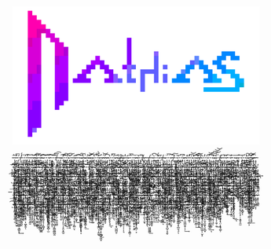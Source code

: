<p align="center">
<img alt="nathias" src="https://raw.githubusercontent.com/nath1as/nath1as/master/images/nths.gif">
</p>

-̶̢̟̙̖̺͚̮̭͍̩̰̻̟͓͞-̵̛̀͏̞̣͖̱ͅ-̡̛̫̱͔̖̘̺͇̟̜̟͖̰̟̪͖̦̹̬͕̀͞-̸̧͉̞͔͎͖͓͔̜̬̯̯͓̖̞̪̟-̨̨̳̗͕̫̫͇́́͜-̛̻͚̝̦̘̰͎͙̤͙̣̮̱̼̞̼́͢ͅ-̡̢̛̛̟͔͉̲̣̮̯̬͕̺͔̳̹͡-̶̡̳̩̪͕̲̭̩̯̖̜̘ͅ-̶̢̙̠͉̪̩͖͎͕̩͈̹̯͢͠-̷̵̢͈̲̟̗̳̱̬͝-̴̶͘͡͏͇͙̻̞̗̜̹͔̞̣̖̤͎̙̟͚̹-̢҉̰̲͔̝̀͠ͅ-̷͉̞̪͜͠ͅ-̴͕̞͈͡-͝͏̹̱̣̯̟̱̙̺̼͓̗-̡̱̭̤̟̪̤̮̙̯̪͇̣̟͠-̷̥͕̝̙̪͔̰͉̣̟̥͡-̭̗͎̻̘̫̦̖̤̦̩͈̟͕̰͠ͅ-̣̪̻̟͇͕̮̙̠͍͠͠͡-̸̢͎͕̻̜̩͔͇͖̳́́ͅ-̶̨͕̣̺͔͕̭̩̻͉͕̜͔̙-̴̡͖̠͕̤̥͈̗̼͜͢ͅ-͏̢̛̟̱͇͚̠̻̝̘͔͓̱̳̭͡-̡͜͝҉̼̳̗͙̮-̡̧̯̙͍͇̘̜̹̭͉͕͉̀͟͠ͅ-͓̰̱̝̥̩̩͚͖̜͍̟̫̥̮̜͝͠ͅ-̡̨҉͚̳̙͇̦͜-̶̡̭͍̫̳͘͟-̶̨̛̹͚̯̞͍̻͓͔̼͞-̬̪̘̯͉̫͡-͝͏̴͏͕͇͖̫̙̹͙͙̟̰͕̭̠͠-̷͎͎̞̪̣͕̹̳͕͉̬̯͈̮͟͟ͅ-҉̴̴̀͏̣͈͎̹̲̙͙̬͍-̶̭͉̣-̴̧̛̩͙̥̗̭͓̗̝̠̯͔̹̣͕͍̥̯̫͝͝-̴͡͏̻͍͈̟̪̟͍̤̝̻̟ͅ-̩͙̣͜-҉̟̹̦̫͓̮͢͡͞-͠͏̦͇̗̭͔̫̪̺͓̬͍̹̹͇̣̠̹̻͕́̀-̶͇͙̯͈̻̹͉̱̯̣̰̮̼̯̖͔̝̬͟-̷̵̧̦̹̖̮͖̼̟́-̷̶̛̗͇̦̘͚͇͙̣́͝-̵̷̵͓̟̹̖͇̭͡ͅ-̹̦̝̙͔͢͜-̢҉͍͙͙̥̻̬̖̬͔̭̮̼̫̙-̹̺̖̼̻̼̝̥̦̺̩̦̪͇͉̳̱͙́͢͞-̷̘͇̤̺̳͘͝-̴̥̣̭͇̮͉̝̹̭͉͘-̸͏̷̧҉̪͔͖̭͇͕͉̙̥̣̩͖̙͍ͅ-̴̶̨̲̘̲̖̭̟-̧̕҉͔͚̟̙̥̫̫-̶̵͉̜̱̜̙̳͉͓̬̮̬-̪͔̠͖̪̣̗̩͓͈̱͚̮͘͟͞-̢̙͙̼̬̦̗͔͉͚̼͖̲͈́͢͞-͏̢̩̳̘̖̞̰͉̪͕͔̹͈̭̦͜͠-̷̶̵̱͎̩̞̳̩̭͓̩̬͍̙͓̗͙̭͚̲͘-̵̧̧̘̮͉̭̭͎͇͉̖̜̙̻̘-҉̨̡͉̲̣͢͞-̸̢̜̹͖̗͎̰̦̭̞̟̭͖̝̻̦̫-̷̡̟̺̼̜̳̗̝̗̞͙̝̀-̵͟͏͍͍̯̰͉̘̯͕͉̻͕͍ͅ-̸̨̢̥̤̰͇̱͎̫͍̞̹̪̘̙̳̰̻̪̭-̵̧̣̟̫̮͚̙̲̩̼̤̰͖̫-̵̼̩̖́͡-͢͟҉̭̤͈̼̼͎̩̟̖̬͘-̥̯͓̲̻̠̝̪̮͎̦̙̠̩̝̯͙̼̱͘̕-̜͔̜͓̀́͘̕ͅ-̶͏̸̢̠̖̬̙̠͕̮͈̠̙̙͜ͅͅ-̴͕̜̺͔͙̺̻͙̦̼̳̲͘-̨̨̧̬̮̻͍-̨̤͙̭̞̠̬̘͓͔͉̜̙̻̤́͞ͅ-̷̧͕̙͚̣͈̺̣͚͓͜͡-̸͟͢͏̤̘͖̼̠͇̹̻̥̫͚̞̬̙́ͅ-̪̪̩͔̹͓͎̪̲͇̦̯̭̻̹͔͙͔̀͠-̙͓̟͎͎̖̘͖͚͟͞-͜҉̨̳̝̪͎̦̬̭̲͈̯͕̳̦̭͟-̨̜͉̣͇͘͡-̷̶̨̧͕̭̦̜͇̫͉̦͢-̟̯͕͍̥͔͇̪̳̠̩̀̕-̵̛҉̨͙̮̟͓̙̙̕ͅ-̩̘̻̼̮͙̥͖̳̤͡͝-̧̟̯̩͚̩͉̟͓̩͉̣͙̳̤͉͕̰̰̕͘͜͟-̴̡͞͡҉̠̫͚̹̟̜͙͈͙̱̺̟͔̻̲͍͎-̷͙̼͇̘͖̝̕͜͠͠-̸͕̳͇̥̞̦̗̺͓̠̩̯̹͘ͅ-͏͏͍̖̲̭̺̜͚̦͙͙̤-̕҉̥̺̻̣̠̬-̧̼͖̫͇̭̙̬̰̙̥̖̘͟ͅ-̢̨̛̬̗̻͓̩̰͡͝-͕̩͚̖̰̦͍͔̖͡͠͠͝͝-̴̗̳̖̗̖̤̘̩̤̩͕͓̠͙̖̺̪͈̠̕͞-̴̧͙̗͕̖̘̖͙̩̱̭͈͜-҉̪͈̖͙̭̻̰̳̹̣̟̥̞̗́́͝-͏̸̢̲̬̠͎͓͖̫̳̗͍̫̘̠̹̹̩͉͘-̶̮͚͔͙̜̹̟͙̲̻̜͟-͓̙͓̹̰̖͖̼̫̖͎͙̳̕͠-̷̧̡̛͏̱̝̞̥̻̮̘̤̼̟̩̼̜̘̗̝̻̩̣-̫͈̺͈̜̗͙̻̝͟͠-̛͏̷̧̖͕̯̮̳̝͕̱̯̲̣̱̟̟͕̭-̪̼͓̹̩̟͓̦͕͓͚͙͕̭̪̦͕͞-̴͜͏͉̣̻̮̬̮͈͓̠̮͓͞-̴͇̗̙͉͞-̣͈̦̞̟͢͠-̡̧̙̲͇̙̹̼̖̜̬̖͘͘-͢͟҉̨͕̦̯̯͍̣͖̰̖͈̗͈̖-̲͙̺͈̱͓̺̱͕̟͎̠̬̹͖͖̰͇͟-̵̛̀͠҉͉̘̺͍͕̙̗̟̥̫͇̭̥-̶̵̡̬̺͙̫̥͝͝-̨̡͡͏̷̘̲̜̲̦͖͈͉-̷̝̟̖̝̞̺̖͍͕̀͟͟͢ͅ-͏̨̛̦͇̙͈͞͡-̛̛̘̫̼͎̪̟̺̟͔̳͇͘͠-͢҉͏̶̼̯͇͕̤͎̙̪̫-̨̟͕̞̯̲̖̣̙̫̤̝̯͕͙̺̩̞̯̕ͅ-̧́҉̴͉̣̞̼̘͙̬͇̺͓̠̭̥͠-̶̧͖̮̥̣̱̱̳̱-͘̕͜҉͔̙̼͚̫̹ͅ-̴͕̞͈̣̭̼͡-̛͠҉̥̪͍̝̟̰͇̮̗͚̳̲̗̟̲̫͉̠̀ͅ-̧̨̛͘҉̘̻̠͖-̨̘̜̤͈̭͖̀̀͜͠-̧̫̯̩̪̮̳̟̞̠͖̪̱̮̹̩̦̕͘͢͝-̴̭̜͓̘͘͟͝͝-̴̗̤̭͈͇͈̠͟͝͠-̸̮̱̙͔͖͘ͅ-̷̸̵̳͔̩̰͈͚̙̰̩͎̣-҉̵҉͙̼̩̥͕̝̭͇̝̤̼̯̪̹͢-̶̢̟̙̖̺͚̮̭͍̩̰̻̟͓͞-̵̛̀͏̞̣͖̱ͅ-̡̛̫̱͔̖̘̺͇̟̜̟͖̰̟̪͖̦̹̬͕̀͞-̸̧͉̞͔͎͖͓͔̜̬̯̯͓̖̞̪̟-̨̨̳̗͕̫̫͇́́͜-̛̻͚̝̦̘̰͎͙̤͙̣̮̱̼̞̼́͢ͅ-̡̢̛̛̟͔͉̲̣̮̯̬͕̺͔̳̹͡-̶̡̳̩̪͕̲̭̩̯̖̜̘ͅ-̶̢̙̠͉̪̩͖͎͕̩͈̹̯͢͠-̷̵̢͈̲̟̗̳̱̬͝-̴̶͘͡͏͇͙̻̞̗̜̹͔̞̣̖̤͎̙̟͚̹-̢҉̰̲͔̝̀͠ͅ-̷͉̞̪͜͠ͅ-͝͏̹̱̣̯̟̱̙̺̼͓̗-̡̱̭̤̟̪̤̮̙̯̪͇̣̟͠-̷̥͕̝̙̪͔̰͉̣̟̥͡-̭̗͎̻̘̫̦̖̤̦̩͈̟͕̰͠ͅ-̣̪̻̟͇͕̮̙̠͍͠͠͡-̸̢͎͕̻̜̩͔͇͖̳́́ͅ-̶̨͕̣̺͔͕̭̩̻͉͕̜͔̙-̴̡͖̠͕̤̥͈̗̼͜͢ͅ-͏̢̛̟̱͇͚̠̻̝̘͔͓̱̳̭͡-̡͜͝҉̼̳̗͙̮-̡̧̯̙͍͇̘̜̹̭͉͕͉̀͟͠ͅ-͓̰̱̝̥̩̩͚͖̜͍̟̫̥̮̜͝͠ͅ-̡̨҉͚̳̙͇̦͜-̶̡̭͍̫̳͘͟-̶̨̛̹͚̯̞͍̻͓͔̼͞-̬̪̘̯͉̫͡-͝͏̴͏͕͇͖̫̙̹͙͙̟̰͕̭̠͠-̷͎͎̞̪̣͕̹̳͕͉̬̯͈̮͟͟ͅ-҉̴̴̀͏̣͈͎̹̲̙͙̬͍-̶̭͉̣-̴̧̛̩͙̥̗̭͓̗̝̠̯͔̹̣͕͍̥̯̫͝͝-̴͡͏̻͍͈̟̪̟͍̤̝̻̟ͅ-̩͙̣͜-҉̟̹̦̫͓̮͢͡͞-͠͏̦͇̗̭͔̫̪̺͓̬͍̹̹͇̣̠̹̻͕́̀-̶͇͙̯͈̻̹͉̱̯̣̰̮̼̯̖͔̝̬͟-̷̵̧̦̹̖̮͖̼̟́-̷̶̛̗͇̦̘͚͇͙̣́͝-̵̷̵͓̟̹̖͇̭͡ͅ-̹̦̝̙͔͢͜-̢҉͍͙͙̥̻̬̖̬͔̭̮̼̫̙-̹̺̖̼̻̼̝̥̦̺̩̦̪͇͉̳̱͙́͢͞-̷̘͇̤̺̳͘͝-̴̥̣̭͇̮͉̝̹̭͉͘-̸͏̷̧҉̪͔͖̭͇͕͉̙̥̣̩͖̙͍ͅ-̴̶̨̲̘̲̖̭̟-̧̕҉͔͚̟̙̥̫̫-̶̵͉̜̱̜̙̳͉͓̬̮̬-̪͔̠͖̪̣̗̩͓͈̱͚̮͘͟͞-̢̙͙̼̬̦̗͔͉͚̼͖̲͈́͢͞-͏̢̩̳̘̖̞̰͉̪͕͔̹͈̭̦͜͠-̷̶̵̱͎̩̞̳̩̭͓̩̬͍̙͓̗͙̭͚̲͘-̵̧̧̘̮͉̭̭͎͇͉̖̜̙̻̘-҉̨̡͉̲̣͢͞-̸̢̜̹͖̗͎̰̦̭̞̟̭͖̝̻̦̫-̷̡̟̺̼̜̳̗̝̗̞͙̝̀-̵͟͏͍͍̯̰͉̘̯͕͉̻͕͍ͅ-̸̨̢̥̤̰͇̱͎̫͍̞̹̪̘̙̳̰̻̪̭-̵̧̣̟̫̮͚̙̲̩̼̤̰͖̫-̵̼̩̖́͡-͢͟҉̭̤͈̼̼͎̩̟̖̬͘-̥̯͓̲̻̠̝̪̮͎̦̙̠̩̝̯͙̼̱͘̕-̜͔̜͓̀́͘̕ͅ-̶͏̸̢̠̖̬̙̠͕̮͈̠̙̙͜ͅͅ-̴͕̜̺͔͙̺̻͙̦̼̳̲͘-̨̨̧̬̮̻͍-̨̤͙̭̞̠̬̘͓͔͉̜̙̻̤́͞ͅ-̷̧͕̙͚̣͈̺̣͚͓͜͡-̸͟͢͏̤̘͖̼̠͇̹̻̥̫͚̞̬̙́ͅ-̪̪̩͔̹͓͎̪̲͇̦̯̭̻̹͔͙͔̀͠-̙͓̟͎͎̖̘͖͚͟͞-͜҉̨̳̝̪͎̦̬̭̲͈̯͕̳̦̭͟-̨̜͉̣͇͘͡-̷̶̨̧͕̭̦̜͇̫͉̦͢-̟̯͕͍̥͔͇̪̳̠̩̀̕-̵̛҉̨͙̮̟͓̙̙̕ͅ-̩̘̻̼̮͙̥͖̳̤͡͝-̧̟̯̩͚̩͉̟͓̩͉̣͙̳̤͉͕̰̰̕͘͜͟-̴̡͞͡҉̠̫͚̹̟̜͙͈͙̱̺̟͔̻̲͍͎-̷͙̼͇̘͖̝̕͜͠͠-̸͕̳͇̥̞̦̗̺͓̠̩̯̹͘ͅ-͏͏͍̖̲̭̺̜͚̦͙͙̤-̕҉̥̺̻̣̠̬-̧̼͖̫͇̭̙̬̰̙̥̖̘͟ͅ-̢̨̛̬̗̻͓̩̰͡͝-͕̩͚̖̰̦͍͔̖͡͠͠͝͝-̴̗̳̖̗̖̤̘̩̤̩͕͓̠͙̖̺̪͈̠̕͞-̴̧͙̗͕̖̘̖͙̩̱̭͈͜-҉̪͈̖͙̭̻̰̳̹̣̟̥̞̗́́͝-͏̸̢̲̬̠͎͓͖̫̳̗͍̫̘̠̹̹̩͉͘-̶̮͚͔͙̜̹̟͙̲̻̜͟-͓̙͓̹̰̖͖̼̫̖͎͙̳̕͠-̷̧̡̛͏̱̝̞̥̻̮̘̤̼̟̩̼̜̘̗̝̻̩̣-̫͈̺͈̜̗͙̻̝͟͠-̛͏̷̧̖͕̯̮̳̝͕̱̯̲̣̱̟̟͕̭-̪̼͓̹̩̟͓̦͕͓͚͙͕̭̪̦͕͞-̴͜͏͉̣̻̮̬̮͈͓̠̮͓͞-̴͇̗̙͉͞-̣͈̦̞̟͢͠-̡̧̙̲͇̙̹̼̖̜̬̖͘͘-͢͟҉̨͕̦̯̯͍̣͖̰̖͈̗͈̖-̲͙̺͈̱͓̺̱͕̟͎̠̬̹͖͖̰͇͟-̵̛̀͠҉͉̘̺͍͕̙̗̟̥̫͇̭̥-̶̵̡̬̺͙̫̥͝͝-̨̡͡͏̷̘̲̜̲̦͖͈͉-̷̝̟̖̝̞̺̖͍͕̀͟͟͢ͅ-͏̨̛̦͇̙͈͞͡-̛̛̘̫̼͎̪̟̺̟͔̳͇͘͠-͢҉͏̶̼̯͇͕̤͎̙̪̫-̨̟͕̞̯̲̖̣̙̫̤̝̯͕͙̺̩̞̯̕ͅ-̧́҉̴͉̣̞̼̘͙̬͇̺͓̠̭̥͠-̶̧͖̮̥̣̱̱̳̱-͘̕͜҉͔̙̼͚̫̹ͅ-̴͕̞͈̣̭̼͡-̛͠҉̥̪͍̝̟̰͇̮̗͚̳̲̗̟̲̫͉̠̀ͅ-̧̨̛͘҉̘̻̠͖-̨̘̜̤͈̭͖̀̀͜͠-̧̫̯̩̪̮̳̟̞̠͖̪̱̮̹̩̦̕͘͢͝-̴̭̜͓̘͘͟͝͝-̴̗̤̭͈͇͈̠͟͝͠-̸̮̱̙͔͖͘ͅ-̷̸̵̳͔̩̰͈͚̙̰̩͎̣-҉̵҉͙̼̩̥͕̝̭͇̝̤̼̯̪̹͢-̶̢̟̙̖̺͚̮̭͍̩̰̻̟͓͞-̵̛̀͏̞̣͖̱ͅ-̡̛̫̱͔̖̘̺͇̟̜̟͖̰̟̪͖̦̹̬͕̀͞-̸̧͉̞͔͎͖͓͔̜̬̯̯͓̖̞̪̟-̨̨̳̗͕̫̫͇́́͜-̛̻͚̝̦̘̰͎͙̤͙̣̮̱̼̞̼́͢ͅ-̡̢̛̛̟͔͉̲̣̮̯̬͕̺͔̳̹͡-̶̡̳̩̪͕̲̭̩̯̖̜̘ͅ-̶̢̙̠͉̪̩͖͎͕̩͈̹̯͢͠-̷̵̢͈̲̟̗̳̱̬͝-̴̶͘͡͏͇͙̻̞̗̜̹͔̞̣̖̤͎̙̟͚̹-̢҉̰̲͔̝̀͠ͅ-̷͉̞̪͜͠ͅ-͝͏̹̱̣̯̟̱̙̺̼͓̗-̡̱̭̤̟̪̤̮̙̯̪͇̣̟͠-̷̥͕̝̙̪͔̰͉̣̟̥͡-̭̗͎̻̘̫̦̖̤̦̩͈̟͕̰͠ͅ-̣̪̻̟͇͕̮̙̠͍͠͠͡-̸̢͎͕̻̜̩͔͇͖̳́́ͅ-̶̨͕̣̺͔͕̭̩̻͉͕̜͔̙-̴̡͖̠͕̤̥͈̗̼͜͢ͅ-͏̢̛̟̱͇͚̠̻̝̘͔͓̱̳̭͡-̡͜͝҉̼̳̗͙̮-̡̧̯̙͍͇̘̜̹̭͉͕͉̀͟͠ͅ-͓̰̱̝̥̩̩͚͖̜͍̟̫̥̮̜͝͠ͅ-̡̨҉͚̳̙͇̦͜-̶̡̭͍̫̳͘͟-̶̨̛̹͚̯̞͍̻͓͔̼͞-̬̪̘̯͉̫͡-͝͏̴͏͕͇͖̫̙̹͙͙̟̰͕̭̠͠-̷͎͎̞̪̣͕̹̳͕͉̬̯͈̮͟͟ͅ-҉̴̴̀͏̣͈͎̹̲̙͙̬͍-̶̭͉̣-̴̧̛̩͙̥̗̭͓̗̝̠̯͔̹̣͕͍̥̯̫͝͝-̴͡͏̻͍͈̟̪̟͍̤̝̻̟ͅ-̩͙̣͜-҉̟̹̦̫͓̮͢͡͞-͠͏̦͇̗̭͔̫̪̺͓̬͍̹̹͇̣̠̹̻͕́̀-̶͇͙̯͈̻̹͉̱̯̣̰̮̼̯̖͔̝̬͟-̷̵̧̦̹̖̮͖̼̟́-̷̶̛̗͇̦̘͚͇͙̣́͝-̵̷̵͓̟̹̖͇̭͡ͅ-̹̦̝̙͔͢͜-̢҉͍͙͙̥̻̬̖̬͔̭̮̼̫̙-̹̺̖̼̻̼̝̥̦̺̩̦̪͇͉̳̱͙́͢͞-̷̘͇̤̺̳͘͝-̴̥̣̭͇̮͉̝̹̭͉͘-̸͏̷̧҉̪͔͖̭͇͕͉̙̥̣̩͖̙͍ͅ-̴̶̨̲̘̲̖̭̟-̧̕҉͔͚̟̙̥̫̫-̶̵͉̜̱̜̙̳͉͓̬̮̬-̪͔̠͖̪̣̗̩͓͈̱͚̮͘͟͞-̢̙͙̼̬̦̗͔͉͚̼͖̲͈́͢͞-͏̢̩̳̘̖̞̰͉̪͕͔̹͈̭̦͜͠-̷̶̵̱͎̩̞̳̩̭͓̩̬͍̙͓̗͙̭͚̲͘-̵̧̧̘̮͉̭̭͎͇͉̖̜̙̻̘-҉̨̡͉̲̣͢͞-̸̢̜̹͖̗͎̰̦̭̞̟̭͖̝̻̦̫-̷̡̟̺̼̜̳̗̝̗̞͙̝̀-̵͟͏͍͍̯̰͉̘̯͕͉̻͕͍ͅ-̸̨̢̥̤̰͇̱͎̫͍̞̹̪̘̙̳̰̻̪̭-̵̧̣̟̫̮͚̙̲̩̼̤̰͖̫-̵̼̩̖́͡-͢͟҉̭̤͈̼̼͎̩̟̖̬͘-̥̯͓̲̻̠̝̪̮͎̦̙̠̩̝̯͙̼̱͘̕-̜͔̀́͘̕ͅ�͓-̶͏̸̢̠̖̬̙̠͕̮͈̠̙̙͜ͅͅ-̴͕̜̺͔͙̺̻͙̦̼̳̲͘-̨̨̧̬̮̻͍-̨̤͙̭̞̠̬̘͓͔͉̜̙̻̤́͞ͅ-̷̧͕̙͚̣͈̺̣͚͓͜͡-̸͟͢͏̤̘͖̼̠͇̹̻̥̫͚̞̬̙́ͅ-̪̪̩͔̹͓͎̪̲͇̦̯̭̻̹͔͙͔̀͠-̙͓̟͎͎̖̘͖͚͟͞-͜҉̨̳̝̪͎̦̬̭̲͈̯͕̳̦̭͟-̨̜͉̣͇͘͡-̷̶̨̧͕̭̦̜͇̫͉̦͢-̟̯͕͍̥͔͇̪̳̠̩̀̕-̵̛҉̨͙̮̟͓̙̙̕ͅ-̩̘̻̼̮͙̥͖̳̤͡͝-̧̟̯̩͚̩͉̟͓̩͉̣͙̳̤͉͕̰̰̕͘͜͟-̴̡͞͡҉̠̫͚̹̟̜͙͈͙̱̺̟͔̻̲͍͎-̷͙̼͇̘͖̝̕͜͠͠-̸͕̳͇̥̞̦̗̺͓̠̩̯̹͘ͅ-͏͏͍̖̲̭̺̜͚̦͙͙̤-̕҉̥̺̻̣̠̬-̧̼͖̫͇̭̙̬̰̙̥̖̘͟ͅ-̢̨̛̬̗̻͓̩̰͡͝-͕̩͚̖̰̦͍͔̖͡͠͠͝͝-̴̗̳̖̗̖̤̘̩̤̩͕͓̠͙̖̺̪͈̠̕͞-̴̧͙̗͕̖̘̖͙̩̱̭͈͜-҉̪͈̖͙̭̻̰̳̹̣̟̥̞̗́́͝-͏̸̢̲̬̠͎͓͖̫̳̗͍̫̘̠̹̹̩͉͘-̶̮͚͔͙̜̹̟͙̲̻̜͟-͓̙͓̹̰̖͖̼̫̖͎͙̳̕͠-̷̧̡̛͏̱̝̞̥̻̮̘̤̼̟̩̼̜̘̗̝̻̩̣-̫͈̺͈̜̗͙̻̝͟͠-̛͏̷̧̖͕̯̮̳̝͕̱̯̲̣̱̟̟͕̭-̪̼͓̹̩̟͓̦͕͓͚͙͕̭̪̦͕͞-̴͜͏͉̣̻̮̬̮͈͓̠̮͓͞-̴͇̗̙͉͞-̣͈̦̞̟͢͠-̡̧̙̲͇̙̹̼̖̜̬̖͘͘-͢͟҉̨͕̦̯̯͍̣͖̰̖͈̗͈̖-̲͙̺͈̱͓̺̱͕̟͎̠̬̹͖͖̰͇͟-̵̛̀͠҉͉̘̺͍͕̙̗̟̥̫͇̭̥-̶̵̡̬̺͙̫̥͝͝-̨̡͡͏̷̘̲̜̲̦͖͈͉-̷̝̟̖̝̞̺̖͍͕̀͟͟͢ͅ-͏̨̛̦͇̙͈͞͡-̛̛̘̫̼͎̪̟̺̟͔̳͇͘͠-͢҉͏̶̼̯͇͕̤͎̙̪̫-̨̟͕̞̯̲̖̣̙̫̤̝̯͕͙̺̩̞̯̕ͅ-̧́҉̴͉̣̞̼̘͙̬͇̺͓̠̭̥͠-̶̧͖̮̥̣̱̱̳̱-͘̕͜҉͔̙̼͚̫̹ͅ-̴͕̞͈̣̭̼͡-̛͠҉̥̪͍̝̟̰͇̮̗͚̳̲̗̟̲̫͉̠̀ͅ-̧̨̛͘҉̘̻̠͖-̨̘̜̤͈̭͖̀̀͜͠-̧̫̯̩̪̮̳̟̞̠͖̪̱̮̹̩̦̕͘͢͝-̴̭̜͓̘͘͟͝͝-̴̗̤̭͈͇͈̠͟͝͠-̸̮̱̙͔͖͘ͅ-̷̸̵̳͔̩̰͈͚̙̰̩͎̣-҉̵҉͙̼̩̥͕̝̭͇̝̤̼̯̪̹͢-̶̢̟̙̖̺͚̮̭͍̩̰̻̟͓͞-̵̛̀͏̞̣͖̱ͅ-̡̛̫̱͔̖̘̺͇̟̜̟͖̰̟̪͖̦̹̬͕̀͞-̸̧͉̞͔͎͖͓͔̜̬̯̯͓̖̞̪̟-̨̨̳̗͕̫̫͇́́͜-̛̻͚̝̦̘̰͎͙̤͙̣̮̱̼̞̼́͢ͅ-̡̢̛̛̟͔͉̲̣̮̯̬͕̺͔̳̹͡-̶̡̳̩̪͕̲̭̩̯̖̜̘ͅ-̶̢̙̠͉̪̩͖͎͕̩͈̹̯͢͠-̷̵̢͈̲̟̗̳̱̬͝-̴̶͘͡͏͇͙̻̞̗̜̹͔̞̣̖̤͎̙̟͚̹-̢҉̰̲͔̝̀͠ͅ-̷͉̞̪͜͠ͅ�-͝͏̹̱̣̯̟̱̙̺̼͓̗-̡̱̭̤̟̪̤̮̙̯̪͇̣̟͠-̷̥͕̝̙̪͔̰͉̣̟̥͡-̭̗͎̻̘̫̦̖̤̦̩͈̟͕̰͠ͅ-̣̪̻̟͇͕̮̙̠͍͠͠͡-̸̢͎͕̻̜̩͔͇͖̳́́ͅ-̶̨͕̣̺͔͕̭̩̻͉͕̜͔̙-̴̡͖̠͕̤̥͈̗̼͜͢ͅ-͏̢̛̟̱͇͚̠̻̝̘͔͓̱̳̭͡-̡͜͝҉̼̳̗͙̮-̡̧̯̙͍͇̘̜̹̭͉͕͉̀͟͠ͅ-͓̰̱̝̥̩̩͚͖̜͍̟̫̥̮̜͝͠ͅ-̡̨҉͚̳̙͇̦͜-̶̡̭͍̫̳͘͟-̶̨̛̹͚̯̞͍̻͓͔̼͞-̬̪̘̯͉̫͡-͝͏̴͏͕͇͖̫̙̹͙͙̟̰͕̭̠͠-̷͎͎̞̪̣͕̹̳͕͉̬̯͈̮͟͟ͅ-҉̴̴̀͏̣͈͎̹̲̙͙̬͍-̶̭͉̣-̴̧̛̩͙̥̗̭͓̗̝̠̯͔̹̣͕͍̥̯̫͝͝-̴͡͏̻͍͈̟̪̟͍̤̝̻̟ͅ-̩͙̣͜-҉̟̹̦̫͓̮͢͡͞-͠͏̦͇̗̭͔̫̪̺͓̬͍̹̹͇̣̠̹̻͕́̀-̶͇͙̯͈̻̹͉̱̯̣̰̮̼̯̖͔̝̬͟-̷̵̧̦̹̖̮͖̼̟́-̷̶̛̗͇̦̘͚͇͙̣́͝-̵̷̵͓̟̹̖͇̭͡ͅ-̹̦̝̙͔͢͜-̢҉͍͙͙̥̻̬̖̬͔̭̮̼̫̙-̹̺̖̼̻̼̝̥̦̺̩̦̪͇͉̳̱͙́͢͞-̷̘͇̤̺̳͘͝-̴̥̣̭͇̮͉̝̹̭͉͘-̸͏̷̧҉̪͔͖̭͇͕͉̙̥̣̩͖̙͍ͅ-̴̶̨̲̘̲̖̭̟-̧̕҉͔͚̟̙̥̫̫-̶̵͉̜̱̜̙̳͉͓̬̮̬-̪͔̠͖̪̣̗̩͓͈̱͚̮͘͟͞-̢̙͙̼̬̦̗͔͉͚̼͖̲͈́͢͞-͏̢̩̳̘̖̞̰͉̪͕͔̹͈̭̦͜͠-̷̶̵̱͎̩̞̳̩̭͓̩̬͍̙͓̗͙̭͚̲͘-̵̧̧̘̮͉̭̭͎͇͉̖̜̙̻̘-҉̨̡͉̲̣͢͞-̸̢̜̹͖̗͎̰̦̭̞̟̭͖̝̻̦̫-̷̡̟̺̼̜̳̗̝̗̞͙̝̀-̵͟͏͍͍̯̰͉̘̯͕͉̻͕͍ͅ-̸̨̢̥̤̰͇̱͎̫͍̞̹̪̘̙̳̰̻̪̭-̵̧̣̟̫̮͚̙̲̩̼̤̰͖̫-̵̼̩̖́͡-͢͟҉̭̤͈̼̼͎̩̟̖̬͘-̥̯͓̲̻̠̝̪̮͎̦̙̠̩̝̯͙̼̱͘̕-̜͔̜͓̀́͘̕ͅ-̶͏̸̢̠̖̬̙̠͕̮͈̠̙̙͜ͅͅ-̴͕̜̺͔͙̺̻͙̦̼̳̲͘-̨̨̧̬̮̻͍-̨̤͙̭̞̠̬̘͓͔͉̜̙̻̤́͞ͅ-̷̧͕̙͚̣͈̺̣͚͓͜͡-̸͟͢͏̤̘͖̼̠͇̹̻̥̫͚̞̬̙́ͅ-̪̪̩͔̹͓͎̪̲͇̦̯̭̻̹͔͙͔̀͠-̙͓̟͎͎̖̘͖͚͟͞-͜҉̨̳̝̪͎̦̬̭̲͈̯͕̳̦̭͟-̨̜͉̣͇͘͡-̷̶̨̧͕̭̦̜͇̫͉̦͢-̟̯͕͍̥͔͇̪̳̠̩̀̕-̵̛҉̨͙̮̟͓̙̙̕ͅ-̩̘̻̼̮͙̥͖̳̤͡͝-̧̟̯̩͚̩͉̟͓̩͉̣͙̳̤͉͕̰̰̕͘͜͟-̴̡͞͡҉̠̫͚̹̟̜͙͈͙̱̺̟͔̻̲͍͎-̷͙̼͇̘͖̝̕͜͠͠-̸͕̳͇̥̞̦̗̺͓̠̩̯̹͘ͅ-͏͏͍̖̲̭̺̜͚̦͙͙̤-̕҉̥̺̻̣̠̬-̧̼͖̫͇̭̙̬̰̙̥̖̘͟ͅ-̢̨̛̬̗̻͓̩̰͡͝-͕̩͚̖̰̦͍͔̖͡͠͠͝͝-̴̗̳̖̗̖̤̘̩̤̩͕͓̠͙̖̺̪͈̠̕͞-̴̧͙̗͕̖̘̖͙̩̱̭͈͜-҉̪͈̖͙̭̻̰̳̹̣̟̥̞̗́́͝-͏̸̢̲̬̠͎͓͖̫̳̗͍̫̘̠̹̹̩͉͘-̶̮͚͔͙̜̹̟͙̲̻̜͟-͓̙͓̹̰̖͖̼̫̖͎͙̳̕͠-̷̧̡̛͏̱̝̞̥̻̮̘̤̼̟̩̼̜̘̗̝̻̩̣-̫͈̺͈̜̗͙̻̝͟͠-̛͏̷̧̖͕̯̮̳̝͕̱̯̲̣̱̟̟͕̭-̪̼͓̹̩̟͓̦͕͓͚͙͕̭̪̦͕͞-̴͜͏͉̣̻̮̬̮͈͓̠̮͓͞-̴͇̗̙͉͞-̣͈̦̞̟͢͠-̡̧̙̲͇̙̹̼̖̜̬̖͘͘-͢͟҉̨͕̦̯̯͍̣͖̰̖͈̗͈̖-̲͙̺͈̱͓̺̱͕̟͎̠̬̹͖͖̰͇͟-̵̛̀͠҉͉̘̺͍͕̙̗̟̥̫͇̭̥-̶̵̡̬̺͙̫̥͝͝-̨̡͡͏̷̘̲̜̲̦͖͈͉-̷̝̟̖̝̞̺̖͍͕̀͟͟͢ͅ-͏̨̛̦͇̙͈͞͡-̛̛̘̫̼͎̪̟̺̟͔̳͇͘͠-͢҉͏̶̼̯͇͕̤͎̙̪̫-̨̟͕̞̯̲̖̣̙̫̤̝̯͕͙̺̩̞̯̕ͅ-̧́҉̴͉̣̞̼̘͙̬͇̺͓̠̭̥͠-̶̧͖̮̥̣̱̱̳̱-͘̕͜҉͔̙̼͚̫̹ͅ-̴͕̞͈̣̭̼͡-̛͠҉̥̪͍̝̟̰͇̮̗͚̳̲̗̟̲̫͉̠̀ͅ-̧̨̛͘҉̘̻̠͖-̨̘̜̤͈̭͖̀̀͜͠-̧̫̯̩̪̮̳̟̞̠͖̪̱̮̹̩̦̕͘͢͝-̴̭̜͓̘͘͟͝͝-̴̗̤̭͈͇͈̠͟͝͠-̸̮̱̙͔͖͘ͅ-̷̸̵̳͔̩̰͈͚̙̰̩͎̣-҉̵҉͙̼̩̥͕̝̭͇̝̤̼̯̪̹͢-̶̢̟̙̖̺͚̮̭͍̩̰̻̟͓͞-̵̛̀͏̞̣͖̱ͅ-̡̛̫̱͔̖̘̺͇̟̜̟͖̰̟̪͖̦̹̬͕̀͞-̸̧͉̞͔͎͖͓͔̜̬̯̯͓̖̞̪̟-̨̨̳̗͕̫̫͇́́͜-̛̻͚̝̦̘̰͎͙̤͙̣̮̱̼̞̼́͢ͅ-̡̢̛̛̟͔͉̲̣̮̯̬͕̺͔̳̹͡-̶̡̳̩̪͕̲̭̩̯̖̜̘ͅ-̶̢̙̠͉̪̩͖͎͕̩͈̹̯͢͠-̷̵̢͈̲̟̗̳̱̬͝-̴̶͘͡͏͇͙̻̞̗̜̹͔̞̣̖̤͎̙̟͚̹-̢҉̰̲͔̝̀͠ͅ-̷͉̞̪͜͠ͅ-͝͏̹̱̣̯̟̱̙̺̼͓̗-̡̱̭̤̟̪̤̮̙̯̪͇̣̟͠-̷̥͕̝̙̪͔̰͉̣̟̥͡-̭̗͎̻̘̫̦̖̤̦̩͈̟͕̰͠ͅ-̣̪̻̟͇͕̮̙̠͍͠͠͡-̸̢͎͕̻̜̩͔͇͖̳́́ͅ-̶̨͕̣̺͔͕̭̩̻͉͕̜͔̙-̴̡͖̠͕̤̥͈̗̼͜͢ͅ-͏̢̛̟̱͇͚̠̻̝̘͔͓̱̳̭͡-̡͜͝҉̼̳̗͙̮-̡̧̯̙͍͇̘̜̹̭͉͕͉̀͟͠ͅ-͓̰̱̝̥̩̩͚͖̜͍̟̫̥̮̜͝͠ͅ-̡̨҉͚̳̙͇̦͜-̶̡̭͍̫̳͘͟-̶̨̛̹͚̯̞͍̻͓͔̼͞-̬̪̘̯͉̫͡-͝͏̴͏͕͇͖̫̙̹͙͙̟̰͕̭̠͠-̷͎͎̞̪̣͕̹̳͕͉̬̯͈̮͟͟ͅ-҉̴̴̀͏̣͈͎̹̲̙͙̬͍-̶̭͉̣-̴̧̛̩͙̥̗̭͓̗̝̠̯͔̹̣͕͍̥̯̫͝͝-̴͡͏̻͍͈̟̪̟͍̤̝̻̟ͅ-̩͙̣͜-҉̟̹̦̫͓̮͢͡͞-͠͏̦͇̗̭͔̫̪̺͓̬͍̹̹͇̣̠̹̻͕́̀-̶͇͙̯͈̻̹͉̱̯̣̰̮̼̯̖͔̝̬͟-̷̵̧̦̹̖̮͖̼̟́-̷̶̛̗͇̦̘͚͇͙̣́͝-̵̷̵͓̟̹̖͇̭͡ͅ-̹̦̝̙͔͢͜-̢҉͍͙͙̥̻̬̖̬͔̭̮̼̫̙-̹̺̖̼̻̼̝̥̦̺̩̦̪͇͉̳̱͙́͢͞-̷̘͇̤̺̳͘͝-̴̥̣̭͇̮͉̝̹̭͉͘-̸͏̷̧҉̪͔͖̭͇͕͉̙̥̣̩͖̙͍ͅ-̴̶̨̲̘̲̖̭̟-̧̕҉͔͚̟̙̥̫̫-̶̵͉̜̱̜̙̳͉͓̬̮̬-̪͔̠͖̪̣̗̩͓͈̱͚̮͘͟͞-̢̙͙̼̬̦̗͔͉͚̼͖̲͈́͢͞-͏̢̩̳̘̖̞̰͉̪͕͔̹͈̭̦͜͠-̷̶̵̱͎̩̞̳̩̭͓̩̬͍̙͓̗͙̭͚̲͘-̵̧̧̘̮͉̭̭͎͇͉̖̜̙̻̘-҉̨̡͉̲̣͢͞-̸̢̜̹͖̗͎̰̦̭̞̟̭͖̝̻̦̫-̷̡̟̺̼̜̳̗̝̗̞͙̝̀-̵͟͏͍͍̯̰͉̘̯͕͉̻͕͍ͅ-̸̨̢̥̤̰͇̱͎̫͍̞̹̪̘̙̳̰̻̪̭-̵̧̣̟̫̮͚̙̲̩̼̤̰͖̫-̵̼̩̖́͡-͢͟҉̭̤͈̼̼͎̩̟̖̬͘-̥̯͓̲̻̠̝̪̮͎̦̙̠̩̝̯͙̼̱͘̕-̜͔̜͓̀́͘̕ͅ-̶͏̸̢̠̖̬̙̠͕̮͈̠̙̙͜ͅͅ-̴͕̜̺͔͙̺̻͙̦̼̳̲͘-̨̨̧̬̮̻͍-̨̤͙̭̞̠̬̘͓͔͉̜̙̻̤́͞ͅ-̷̧͕̙͚̣͈̺̣͚͓͜͡-̸͟͢͏̤̘͖̼̠͇̹̻̥̫͚̞̬̙́ͅ-̪̪̩͔̹͓͎̪̲͇̦̯̭̻̹͔͙͔̀͠-̙͓̟͎͎̖̘͖͚͟͞-͜҉̨̳̝̪͎̦̬̭̲͈̯͕̳̦̭͟-̨̜͉̣͇͘͡-̷̶̨̧͕̭̦̜͇̫͉̦͢-̟̯͕͍̥͔͇̪̳̠̩̀̕-̵̛҉̨͙̮̟͓̙̙̕ͅ-̩̘̻̼̮͙̥͖̳̤͡͝-̧̟̯̩͚̩͉̟͓̩͉̣͙̳̤͉͕̰̰̕͘͜͟-̴̡͞͡҉̠̫͚̹̟̜͙͈͙̱̺̟͔̻̲͍͎͙̼͇̘͖̝-̸͕̳͇̥̞̦̗̺͓̠̩̯̹͘ͅ-͏͏͍̖̲̭̺̜͚̦͙͙̤-̕҉̥̺̻̣̠̬-̧̼͖̫͇̭̙̬̰̙̥̖̘͟ͅ-̢̨̛̬̗̻͓̩̰͡͝-͕̩͚̖̰̦͍͔̖͡͠͠͝͝-̴̗̳̖̗̖̤̘̩̤̩͕͓̠͙̖̺̪͈̠̕͞-̴̧͙̗͕̖̘̖͙̩̱̭͈͜-҉̪͈̖͙̭̻̰̳̹̣̟̥̞̗́́͝-͏̸̢̲̬̠͎͓͖̫̳̗͍̫̘̠̹̹̩͉͘-̶̮͚͔͙̜̹̟͙̲̻̜͟-͓̙͓̹̰̖͖̼̫̖͎͙̳̕͠-̷̧̡̛͏̱̝̞̥̻̮̘̤̼̟̩̼̜̘̗̝̻̩̣-̫͈̺͈̜̗͙̻̝͟͠-̛͏̷̧̖͕̯̮̳̝͕̱̯̲̣̱̟̟͕̭-̪̼͓̹̩̟͓̦͕͓͚͙͕̭̪̦͕͞-̴͜͏͉̣̻̮̬̮͈͓̠̮͓͞-̴͇̗̙͉͞-̣͈̦̞̟͢͠-̡̧̙̲͇̙̹̼̖̜̬̖͘͘-͢͟҉̨͕̦̯̯͍̣͖̰̖͈̗͈̖-̲͙̺͈̱͓̺̱͕̟͎̠̬̹͖͖̰͇͟-̵̛̀͠҉͉̘̺͍͕̙̗̟̥̫͇̭̥-̶̵̡̬̺͙̫̥͝͝-̨̡͡͏̷̘̲̜̲̦͖͈͉-̷̝̟̖̝̞̺̖͍͕̀͟͟͢ͅ-͏̨̛̦͇̙͈͞͡-̛̛̘̫̼͎̪̟̺̟͔̳͇͘͠-͢҉͏̶̼̯͇͕̤͎̙̪̫-̨̟͕̞̯̲̖̣̙̫̤̝̯͕͙̺̩̞̯̕ͅ-̧́҉̴͉̣̞̼̘͙̬͇̺͓̠̭̥͠-̶̧͖̮̥̣̱̱̳̱-͘̕͜҉͔̙̼͚̫̹ͅ-̴͕̞͈̣̭̼͡-̛͠҉̥̪͍̝̟̰͇̮̗͚̳̲̗̟̲̫͉̠̀ͅ-̧̨̛͘҉̘̻̠͖-̨̘̜̤͈̭͖̀̀͜͠-̧̫̯̩̪̮̳̟̞̠͖̪̱̮̹̩̦̕͘͢͝-̴̭̜͓̘͘͟͝͝-̴̗̤̭͈͇͈̠͟͝͠-̸̮̱̙͔͖͘ͅ-̷̸̵̳͔̩̰͈͚̙̰̩͎̣-҉̵҉͙̼̩̥͕̝̭͇̝̤̼̯̪̹͢-̶̢̟̙̖̺͚̮̭͍̩̰̻̟͓͞-̵̛̀͏̞̣͖̱ͅ-̡̛̫̱͔̖̘̺͇̟̜̟͖̰̟̪͖̦̹̬͕̀͞-̸̧͉̞͔͎͖͓͔̜̬̯̯͓̖̞̪̟-̨̨̳̗͕̫̫͇́́͜-̛̻͚̝̦̘̰͎͙̤͙̣̮̱̼̞̼́͢ͅ-̡̢̛̛̟͔͉̲̣̮̯̬͕̺͔̳̹͡-̶̡̳̩̪͕̲̭̩̯̖̜̘ͅ-̶̢̙̠͉̪̩͖͎͕̩͈̹̯͢͠-̷̵̢͈̲̟̗̳̱̬͝-̴̶͘͡͏͇͙̻̞̗̜̹͔̞̣̖̤͎̙̟͚̹-̢҉̰̲͔̝̀͠ͅ
